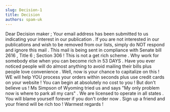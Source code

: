 ```yaml
---
slug: Decision-1
title: Decision
authors: spam-uk
---
```


Dear Decision maker ; Your email address has been submitted 
to us indicating your interest in our publication . 
If you are not interested in our publications and wish 
to be removed from our lists, simply do NOT respond 
and ignore this mail . This mail is being sent in compliance 
with Senate bill 2616 , Title 6 ; Section 306 ! This 
is not a get rich scheme . Why work for somebody else 
when you can become rich in 53 DAYS . Have you ever 
noticed people will do almost anything to avoid mailing 
their bills plus people love convenience . Well, now 
is your chance to capitalize on this ! WE will help 
YOU process your orders within seconds plus use credit 
cards on your website ! You can begin at absolutely 
no cost to you ! But don't believe us ! Ms Simpson 
of Wyoming tried us and says "My only problem now is 
where to park all my cars" . We are licensed to operate 
in all states . You will blame yourself forever if 
you don't order now . Sign up a friend and your friend 
will be rich too ! Warmest regards ! 